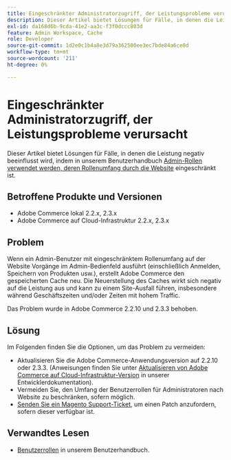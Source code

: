 ```yaml
---
title: Eingeschränkter Administratorzugriff, der Leistungsprobleme verursacht
description: Dieser Artikel bietet Lösungen für Fälle, in denen die Leistung durch die Verwendung von [Admin-Rollen mit eingeschränktem Rollenumfang auf der Website](https://docs.magento.com/m2/ee/user_guide/system/permissions-user-roles.html#step-2assign-resources) in unserem Benutzerhandbuch negativ beeinflusst wird.
exl-id: da168d6b-9cda-41e2-aa3c-f3f0dccc803d
feature: Admin Workspace, Cache
role: Developer
source-git-commit: 1d2e0c1b4a8e3d79a362500ee3ec7bde84a6ce0d
workflow-type: tm+mt
source-wordcount: '211'
ht-degree: 0%

---
```


# Eingeschränkter Administratorzugriff, der Leistungsprobleme verursacht

Dieser Artikel bietet Lösungen für Fälle, in denen die Leistung negativ beeinflusst wird, indem in unserem Benutzerhandbuch [Admin-Rollen verwendet werden, deren Rollenumfang durch die Website](https://docs.magento.com/m2/ee/user_guide/system/permissions-user-roles.html#step-2assign-resources) eingeschränkt ist.

## Betroffene Produkte und Versionen

* Adobe Commerce lokal 2.2.x, 2.3.x
* Adobe Commerce auf Cloud-Infrastruktur 2.2.x, 2.3.x

## Problem

Wenn ein Admin-Benutzer mit eingeschränktem Rollenumfang auf der Website Vorgänge im Admin-Bedienfeld ausführt (einschließlich Anmelden, Speichern von Produkten usw.), erstellt Adobe Commerce den gespeicherten Cache neu. Die Neuerstellung des Caches wirkt sich negativ auf die Leistung aus und kann zu einem Site-Ausfall führen, insbesondere während Geschäftszeiten und/oder Zeiten mit hohem Traffic.

Das Problem wurde in Adobe Commerce 2.2.10 und 2.3.3 behoben.

## Lösung

Im Folgenden finden Sie die Optionen, um das Problem zu vermeiden:

* Aktualisieren Sie die Adobe Commerce-Anwendungsversion auf 2.2.10 oder 2.3.3. (Anweisungen finden Sie unter [Aktualisieren von Adobe Commerce auf Cloud-Infrastruktur-Version](https://devdocs.magento.com/guides/v2.3/cloud/project/project-upgrade.html) in unserer Entwicklerdokumentation).
* Vermeiden Sie, den Umfang der Benutzerrollen für Administratoren nach Website zu beschränken, sofern möglich.
* [Senden Sie ein Magento Support-Ticket](/help/help-center-guide/help-center/magento-help-center-user-guide.md#submit-ticket), um einen Patch anzufordern, sofern dieser verfügbar ist.

## Verwandtes Lesen

* [Benutzerrollen](https://docs.magento.com/m2/ee/user_guide/system/permissions-user-roles.html) in unserem Benutzerhandbuch.
